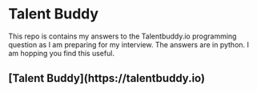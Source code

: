 <h1>Talent Buddy</h1>
<p> This repo is contains my answers to the Talentbuddy.io programming question as I am preparing for my interview. The answers are in python. I am hopping you find this useful.</p>
<h2>[Talent Buddy](https://talentbuddy.io)</h2>
